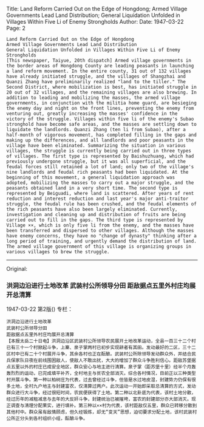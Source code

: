 Title: Land Reform Carried Out on the Edge of Hongdong; Armed Village Governments Lead Land Distribution; General Liquidation Unfolded in Villages Within Five Li of Enemy Strongholds
Author:
Date: 1947-03-22
Page: 2

    Land Reform Carried Out on the Edge of Hongdong
    Armed Village Governments Lead Land Distribution
    General Liquidation Unfolded in Villages Within Five Li of Enemy Strongholds
    [This newspaper, Taiyue, 20th dispatch] Armed village governments in the border areas of Hongdong County are leading peasants in launching a land reform movement. In the entire county, 31 out of 132 villages have already initiated struggle, and the villages of Shangzhai and Quanzi Zhang have preliminarily realized "land to the tiller." The Second District, where mobilization is best, has initiated struggle in 20 out of 32 villages, and the remaining villages are also brewing. In addition to leading and mobilizing the masses, the armed village governments, in conjunction with the militia home guard, are besieging the enemy day and night on the front lines, preventing the enemy from venturing out, greatly increasing the masses' confidence in the victory of the struggle. Villages within five li of the enemy's Subao stronghold have become safe areas, and the masses are settling down to liquidate the landlords. Quanzi Zhang (ten li from Subao), after a half-month of vigorous movement, has completed filling in the gaps and making up the differences, and all landlords and poor peasants in the village have been eliminated. Summarizing the situation in various villages, the struggle is currently being carried out in three types of villages. The first type is represented by Baishuzhuang, which had previously undergone struggle, but it was all superficial, and the feudal forces still retained a lot of land; only two of the village's nine landlords and feudal rich peasants had been liquidated. At the beginning of this movement, a general liquidation approach was adopted, mobilizing the masses to carry out a major struggle, and the peasants obtained land in a very short time. The second type is represented by Beiguadi, where land is scattered. After years of rent reduction and interest reduction and last year's major anti-traitor struggle, the feudal rule has been crushed, and the feudal elements of the rich peasants have also been largely eliminated. Currently, investigation and cleaning up and distribution of fruits are being carried out to fill in the gaps. The third type is represented by Village ××, which is only five li from the enemy, and the masses have been transferred and dispersed to other villages. Although the masses have enemy concerns, they have no "change of dynasty" thinking after a long period of training, and urgently demand the distribution of land. The armed village government of this village is organizing groups in various villages to brew the struggle.



<hr /> 

Original: 


### 洪洞边沿进行土地改革  武装村公所领导分田  距敌据点五里外村庄均展开总清算

1947-03-22
第2版()
专栏：

    洪洞边沿进行土地改革
    武装村公所领导分田
    距敌据点五里外村庄均展开总清算
    【本报太岳二十日电】洪洞边沿区武装村公所领导农民展开土地改革运动，全县一百三十二个村已有三十一个村掀起斗争，上寨、泉子掌两村已初步实现耕者有其田。发动最好的二区，三十二区村中已有二十个村展开斗争，其余各村也正在酝酿。武装村公所除领导发动群众外，并结合民兵保家队日夜在前线围困敌人，使敌人不敢出扰，大大的增加了群众斗争胜利信心。距敌苏堡据点五里以外的村庄已成安全地区，群众安心与地主进行清算。泉子掌（距苏堡十里）经半个月轰轰烈烈的运动，已完成填平补齐，全村地主与贫农全部消灭。综合各村情况，目前正以三种类型村开展斗争。第一种以柏树庄为代表，过去曾经过斗争，但皆是水过地皮湿，封建势力仍保有很多土地，全村九户地主与封建富农，仅清算过两户。此次运动一开始即采取总清算的方式，发动群众进行大斗争，经过很短时间，农民便获得了土地。第二种以北卦底为代表，该村土地分散，经过历年的减租减息与去年的大反奸斗争，封建统治已被摧垮，富农的封建部分亦大部消灭。现正调查与清理分配果实，进行填补。第三种以××村为代表，该村距敌仅五里，群众已转移分散到其他村中。群众虽有敌情顾虑，但久经锻炼，却无“变天”思想，迫切要求分配土地，该村武装村公所正分头到各村组织小组，酝酿斗争。
